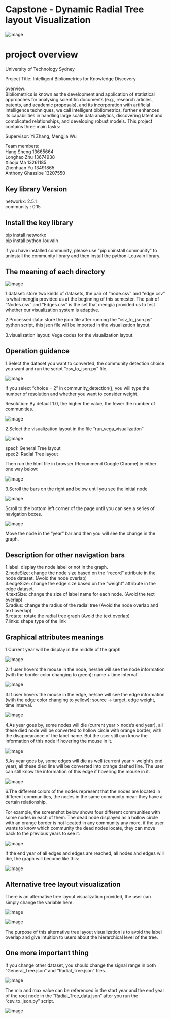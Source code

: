 # Capstone - Dynamic Radial Tree layout Visualization

![image](https://user-images.githubusercontent.com/70006591/117807515-4c4ac200-b28e-11eb-8544-ab69e1e926b2.png)

# project overview

University of Technology Sydney

Project Title: Intelligent Bibliometrics for Knowledge Discovery

overview:<br>
Bibliometrics is known as the development and application of statistical approaches for analysing scientific documents (e.g., research articles, patents, and academic proposals), and its incorporation with artificial intelligence techniques, we call intelligent bibliometrics, further enhances its capabilities in handling large scale data analytics, discovering latent and complicated relationships, and developing robust models. This project contains three main tasks:

Supervisor: Yi Zhang, Mengjia Wu

Team members: <br>
Hang Sheng 13665664 <br>
Longhao Zhu 13674938<br>
Xiaoju Ma 13261185<br>
Zhenhuan Yu 13491865<br>
Anthony Ghassibe 13207550<br>


## Key library Version <br>
networkx:  2.5.1 <br>
community :  0.15 <br>

## Install the key library
pip install networkx <br>
pip install python-louvain <br>

if you have installed community, please use "pip uninstall community" to uninstall the community library and then install the python-Louvain library.

## The meaning of each directory

![image](https://user-images.githubusercontent.com/70006591/117805165-3b4c8180-b28b-11eb-9c32-244b8f49a3e8.png)

1.dataset: store two kinds of datasets, the pair of “node.csv” and “edge.csv” is what mengjia provided us at the beginning of this semester. The pair of “Nodes.csv” and “Edges.csv” is the set that mengjia provided us to test whether our visualization system is adaptive.

2.Processed data: store the json file after running the “csv_to_json.py” python script, this json file will be imported in the visualization layout.

3.visualization layout: Vega codes for the visualization layout.

## Operation guidance

1.Select the dataset you want to converted, the community detection choice you want and run the script “csv_to_json.py” file. 

![image](https://user-images.githubusercontent.com/70006591/118007284-98752f80-b37e-11eb-9dff-b9df093aad84.png)

If you select “choice = 2” in community_detection(), you will type the number of resolution and whether you want to consider weight.

Resolution: By default 1.0, the higher the value, the fewer the number of communities.

![image](https://user-images.githubusercontent.com/70006591/118007921-2fda8280-b37f-11eb-9fbb-7fe6c9d1ad9c.png)

2.Select the visualization layout in the file “run_vega_visualization”

![image](https://user-images.githubusercontent.com/70006591/118007423-b5116780-b37e-11eb-9056-11d509108534.png)

spec1: General Tree layout<br>
spec2: Radial Tree layout <br>

Then run the html file in browser (Recommend Google Chrome) in either one way below:

![image](https://user-images.githubusercontent.com/70006591/118007527-cc505500-b37e-11eb-9cdf-2ccb999fa249.png)

3.Scroll the bars on the right and below until you see the initial node

![image](https://user-images.githubusercontent.com/70006591/118008173-6c0de300-b37f-11eb-95aa-63f27663ecbc.png)

Scroll to the bottom left corner of the page until you can see a series of navigation boxes.

![image](https://user-images.githubusercontent.com/70006591/118008287-7fb94980-b37f-11eb-879a-584f3ad7d957.png)

Move the node in the “year” bar and then you will see the change in the graph.

## Description for other navigation bars
1.label: display the node label or not in the graph. <br>
2.nodeSize: change the node size based on the “record” attribute 	in the node dataset. (Avoid the node overlap)  <br>
3.edgeSize: change the edge size based on the “weight” attribute 	in the edge dataset.  <br>
4.textSize: change the size of label name for each node. (Avoid the text overlap)  <br>
5.radius: change the radius of the radial tree (Avoid the node overlap and text overlap)  <br>
6.rotate: rotate the radial tree graph (Avoid the text overlap)   <br>
7.links: shape type of the link  <br>

## Graphical attributes meanings
1.Current year will be display in the middle of the graph

![image](https://user-images.githubusercontent.com/70006591/117805258-55865f80-b28b-11eb-9e78-b6b3acdf5b56.png)


2.If user hovers the mouse in the node, he/she will see the node information (with the border color changing to green): name + time interval

![image](https://user-images.githubusercontent.com/70006591/117805268-57e8b980-b28b-11eb-97b7-6c454720c862.png)

3.If user hovers the mouse in the edge, he/she will see the edge information (with the edge color changing to yellow): source -> target, edge weight, time interval.

![image](https://user-images.githubusercontent.com/70006591/117805275-5a4b1380-b28b-11eb-9e7d-9c2696c27c64.png)

4.As year goes by, some nodes will die (current year > node’s end year), all these died node will be converted to hollow circle with orange border, with the disappearance of the label name. But the user still can know the information of this node if hovering the mouse in it.

![image](https://user-images.githubusercontent.com/70006591/117805285-5cad6d80-b28b-11eb-8298-b765c2412b16.png)

5.As year goes by, some edges will die as well (current year > weight’s end year), all these died line will be converted into orange dashed line. The user can still know the information of this edge if hovering the mouse in it.

![image](https://user-images.githubusercontent.com/70006591/117805294-5f0fc780-b28b-11eb-9a3a-2a80ab53eccd.png)

6.The different colors of the nodes represent that the nodes are located in different communities, the nodes in the same community mean they have a certain relationship.

For example, the screenshot below shows four different communities with some nodes in each of them. The dead node displayed as a hollow circle with an orange border is not located in any community any more, if the user wants to know which community the dead nodes locate, they can move back to the previous years to see it.

![image](https://user-images.githubusercontent.com/70006591/118005675-2c45fc00-b37d-11eb-95b0-7e353f015a7a.png)


If the end year of all edges and edges are reached, all nodes and edges will die, the graph will become like this:

![image](https://user-images.githubusercontent.com/70006591/117805935-2ae8d680-b28c-11eb-9de7-eae7add38818.png)

## Alternative tree layout visualization

There is an alternative tree layout visualization provided, the user can simply change the variable here.

![image](https://user-images.githubusercontent.com/70006591/118007034-5ba93880-b37e-11eb-875e-96d643fb6246.png)

![image](https://user-images.githubusercontent.com/70006591/118008724-ee96a280-b37f-11eb-98ca-1183f0beae2b.png)

The purpose of this alternative tree layout visualization is to avoid the label overlap and give intuition to users about the hierarchical level of the tree.

## One more important thing
If you change other dataset, you should change the signal range in both “General_Tree.json” and “Radial_Tree.json” files.

![image](https://user-images.githubusercontent.com/70006591/117805414-89618500-b28b-11eb-9473-c2573f6b16a8.png)


The min and max value can be referenced in the start year and the end year of the root node in the “Radial_Tree_data.json” after you run the “csv_to_json.py” script.

![image](https://user-images.githubusercontent.com/70006591/117805422-8bc3df00-b28b-11eb-9cee-6e8a21dd921d.png)
